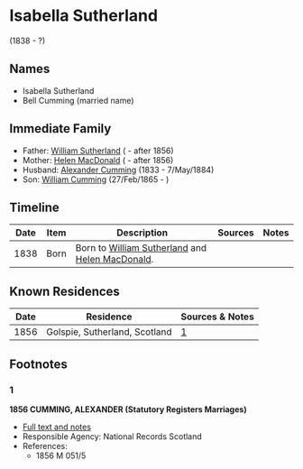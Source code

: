 ﻿---
layout: person
subject_key: i79967653
permalink: /people/i79967653
---

# Isabella Sutherland
(1838 - ?)

## Names

* Isabella Sutherland
* Bell Cumming (married name)

## Immediate Family

* Father: [William Sutherland](./@72992640@-william-sutherland-b-d1856.md) ( - after 1856)
* Mother: [Helen MacDonald](./@83660564@-helen-macdonald-b-d1856.md) ( - after 1856)
* Husband: [Alexander Cumming](./@7028096@-alexander-cumming-b1833-d1884-5-7.md) (1833 - 7/May/1884)
* Son: [William Cumming](./@90082380@-william-cumming-b1865-2-27-d.md) (27/Feb/1865 - )

## Timeline

Date | Item | Description | Sources | Notes
---|---|---|---|---
1838 | Born | Born to [William Sutherland](./@72992640@-william-sutherland-b-d1856.md) and [Helen MacDonald](./@83660564@-helen-macdonald-b-d1856.md). |  | 

## Known Residences

Date | Residence | Sources & Notes
---|---|---
1856 | Golspie, Sutherland, Scotland | [1](#1)

## Footnotes

### 1

**1856 CUMMING, ALEXANDER (Statutory Registers Marriages)**

* [Full text and notes](../sources/@68937264@-1856-cumming,-alexander-statutory-registers-marriages-.md)
* Responsible Agency: National Records Scotland
* References: 
  * 1856 M 051/5

